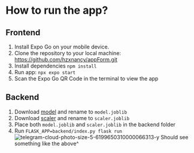 # How to run the app?
## Frontend
1. Install Expo Go on your mobile device.
2. Clone the repository to your local machine: https://github.com/hzxnancy/appForm.git
3. Install dependencies `npm install`
4. Run app: `npx expo start`
5. Scan the Expo Go QR Code in the terminal to view the app
## Backend
1. Download [model](https://drive.google.com/file/d/1RQWkeXulEfwPFtIGi4vxkJsgXSohcAUF/view) and rename to `model.joblib`
2. Download [scaler](https://drive.google.com/file/d/1-1zIsoZpRvZloJy0zsb1Br7m6Nh7jSIl/view) and rename to `scaler.joblib`
3. Place both `model.joblib` and `scaler.joblib` in the backend folder
4. Run `FLASK_APP=backend/index.py flask run`
![telegram-cloud-photo-size-5-6199650310000066313-y](https://github.com/hzxnancy/appForm/assets/48405651/a95ea44f-ea50-4170-b3e8-af8300acd70f)
Should see something like the above^
